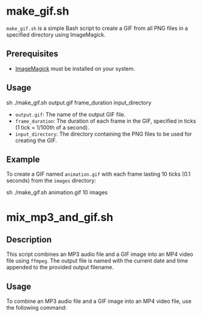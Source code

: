 # make_gif.sh

`make_gif.sh` is a simple Bash script to create a GIF from all PNG files in a specified directory using ImageMagick.

## Prerequisites

- [ImageMagick](https://imagemagick.org/index.php) must be installed on your system.

## Usage

sh ./make_gif.sh output.gif frame_duration input_directory

- `output.gif`: The name of the output GIF file.
- `frame_duration`: The duration of each frame in the GIF, specified in ticks (1 tick = 1/100th of a second).
- `input_directory`: The directory containing the PNG files to be used for creating the GIF.

## Example

To create a GIF named `animation.gif` with each frame lasting 10 ticks (0.1 seconds) from the `images` directory:

sh ./make_gif.sh animation.gif 10 images


# mix_mp3_and_gif.sh

## Description
This script combines an MP3 audio file and a GIF image into an MP4 video file using `ffmpeg`. The output file is named with the current date and time appended to the provided output filename.

## Usage

To combine an MP3 audio file and a GIF image into an MP4 video file, use the following command:

